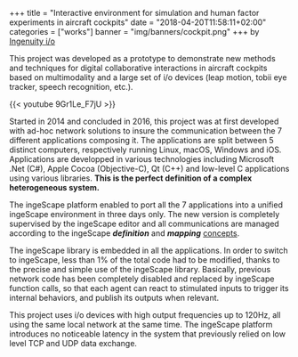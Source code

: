+++
title = "Interactive environment for simulation and human factor experiments in aircraft cockpits"
date = "2018-04-20T11:58:11+02:00"
categories = ["works"]
banner = "img/banners/cockpit.png"
+++
by [Ingenuity i/o](https://ingenuity.io)

This project was developed as a prototype to demonstrate new methods and techniques for digital collaborative interactions in aircraft cockpits based on multimodality and a large set of i/o devices (leap motion, tobii eye tracker, speech recognition, etc.).

{{< youtube 9Gr1Le_F7jU >}}

Started in 2014 and concluded in 2016, this project was at first developed with ad-hoc network solutions to insure the communication between the 7 different applications composing it. The applications are split between 5 distinct computers, respectively running Linux, macOS, Windows and iOS. Applications are developped in various technologies including Microsoft .Net (C#), Apple Cocoa (Objective-C), Qt (C++) and low-level C applications using various libraries. **This is the perfect definition of a complex heterogeneous system.**

The ingeScape platform enabled to port all the 7 applications into a unified ingeScape environment in three days only. The new version is completely supervised by the ingeScape editor and all communications are managed according to the ingeScape ***definition*** and ***mapping*** [concepts](/blog/your_first_agent/).

The ingeScape library is embedded in all the applications. In order to switch to ingeScape, less than 1% of the total code had to be modified, thanks to the precise and simple use of the ingeScape library. Basically, previous network code has been completely disabled and replaced by ingeScape function calls, so that each agent can react to stimulated inputs to trigger its internal behaviors, and publish its outputs when relevant.

This project uses i/o devices with high output frequencies up to 120Hz, all using the same local network at the same time. The ingeScape platform introduces no noticeable latency in the system that previously relied on low level TCP and UDP data exchange.



